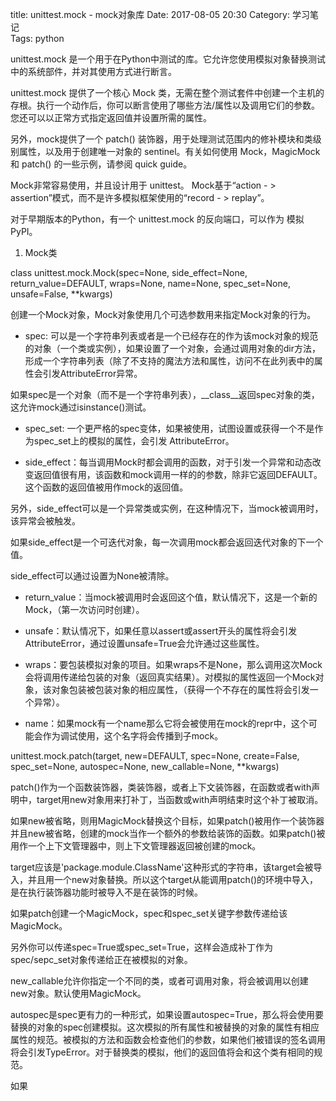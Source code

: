 title: unittest.mock - mock对象库
Date: 2017-08-05 20:30
Category: 学习笔记  
Tags: python

unittest.mock 是一个用于在Python中测试的库。它允许您使用模拟对象替换测试中的系统部件，并对其使用方式进行断言。

unittest.mock 提供了一个核心 Mock 类，无需在整个测试套件中创建一个主机的存根。执行一个动作后，你可以断言使用了哪些方法/属性以及调用它们的参数。您还可以以正常方式指定返回值并设置所需的属性。

另外，mock提供了一个 patch() 装饰器，用于处理测试范围内的修补模块和类级别属性，以及用于创建唯一对象的 sentinel。有关如何使用 Mock，MagicMock 和 patch() 的一些示例，请参阅 quick guide。

Mock非常容易使用，并且设计用于 unittest。 Mock基于“action - > assertion”模式，而不是许多模拟框架使用的“record - > replay”。

对于早期版本的Python，有一个 unittest.mock 的反向端口，可以作为 模拟PyPI。

1. Mock类

class unittest.mock.Mock(spec=None, side_effect=None, return_value=DEFAULT, wraps=None, name=None, spec_set=None, unsafe=False, **kwargs)

创建一个Mock对象，Mock对象使用几个可选参数用来指定Mock对象的行为。

- spec: 可以是一个字符串列表或者是一个已经存在的作为该mock对象的规范的对象（一个类或实例），如果设置了一个对象，会通过调用对象的dir方法，形成一个字符串列表（除了不支持的魔法方法和属性，访问不在此列表中的属性会引发AttributeError异常。

如果spec是一个对象（而不是一个字符串列表），__class__返回spec对象的类，这允许mock通过isinstance()测试。

- spec_set: 一个更严格的spec变体，如果被使用，试图设置或获得一个不是作为spec_set上的模拟的属性，会引发 AttributeError。

- side_effect：每当调用Mock时都会调用的函数，对于引发一个异常和动态改变返回值很有用，该函数和mock调用一样的的参数，除非它返回DEFAULT。这个函数的返回值被用作mock的返回值。

另外，side_effect可以是一个异常类或实例，在这种情况下，当mock被调用时，该异常会被触发。

如果side_effect是一个可迭代对象，每一次调用mock都会返回迭代对象的下一个值。

side_effect可以通过设置为None被清除。

- return_value：当mock被调用时会返回这个值，默认情况下，这是一个新的Mock，（第一次访问时创建）。

- unsafe：默认情况下，如果任意以assert或assert开头的属性将会引发AttributeError，通过设置unsafe=True会允许通过这些属性。

- wraps：要包装模拟对象的项目。如果wraps不是None，那么调用这次Mock会将调用传递给包装的对象（返回真实结果）。对模拟的属性返回一个Mock对象，该对象包装被包装对象的相应属性，（获得一个不存在的属性将会引发一个异常）。

- name：如果mock有一个name那么它将会被使用在mock的repr中，这个可能会作为调试使用，这个名字将会传播到子mock。

unittest.mock.patch(target, new=DEFAULT, spec=None, create=False, spec_set=None, autospec=None, new_callable=None, **kwargs)

patch()作为一个函数装饰器，类装饰器，或者上下文装饰器，在函数或者with声明中，target用new对象用来打补丁，当函数或with声明结束时这个补丁被取消。

如果new被省略，则用MagicMock替换这个目标，如果patch()被用作一个装饰器并且new被省略，创建的mock当作一个额外的参数给装饰的函数。如果patch()被用作一个上下文管理器中，则上下文管理器返回被创建的mock。

target应该是'package.module.ClassName'这种形式的字符串，该target会被导入，并且用一个new对象替换。所以这个target从能调用patch()的环境中导入，是在执行装饰器功能时被导入不是在装饰的时候。

如果patch创建一个MagicMock，spec和spec_set关键字参数传递给该MagicMock。

另外你可以传递spec=True或spec_set=True，这样会造成补丁作为spec/sepc_set对象传递给正在被模拟的对象。

new_callable允许你指定一个不同的类，或者可调用对象，将会被调用以创建new对象。默认使用MagicMock。

autospec是spec更有力的一种形式，如果设置autospec=True，那么将会使用要替换的对象的spec创建模拟。这次模拟的所有属性和被替换的对象的属性有相应属性的规范。被模拟的方法和函数会检查他们的参数，如果他们被错误的签名调用将会引发TypeError。对于替换类的模拟，他们的返回值将会和这个类有相同的规范。

如果
